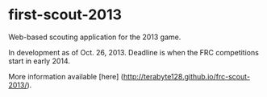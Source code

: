 first-scout-2013
================

Web-based scouting application for the 2013 game. 

In development as of Oct. 26, 2013. Deadline is when the FRC competitions start in early 2014. 

More information available [here] (http://terabyte128.github.io/frc-scout-2013/).

